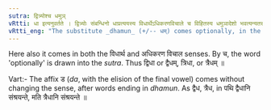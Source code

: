 ```yaml
---
sutra: द्वित्र्योश्च धमुञ्
vRtti: धा इत्यनुवर्तते । द्वित्र्योः संबन्धिनो धाप्रत्ययस्य विधार्थेऽधिकरणविचाले च विहितस्य धमुञादेशो भवत्यन्यतरस्याम् ॥
vRtti_eng: "The substitute _dhamun_ (+/-- धम्) comes optionally, in the place of धा, after the words _dvi_ and _tri_."
---
```

Here also it comes in both the विधार्थ and अधिकरण विचाल senses. By च, the word 'optionally' is drawn into the _sutra_. Thus द्विधा or द्वैधम्, त्रिधा, or त्रैधम् ॥

Vart:- The affix ड (_da_, with the elision of the final vowel) comes without changing the sense, after words ending in _dhamun_. As द्वैध, त्रैध, in पथि द्वैधानि संश्रयन्ते, मति त्रैधानि संश्रयन्ते ॥
